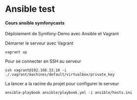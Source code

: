 # Ansible test
#### Cours ansible symfonycasts

Déploiement de Symfony-Demo avec Ansible et Vagrant

Démarrer le serveur avec Vagrant
```
vagrant up
```

Pour se connecter en SSH au serveur
```
ssh vagrant@192.168.33.10 -i ./.vagrant/machines/default/virtualbox/private_key
```

La lancer a la racine du projet pour configurer le serveur
```
ansible-playbook ansible/playbook.yml -i ansible/hosts.ini
```
